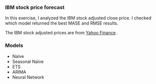###  IBM stock price forecast

In this exercise, I analyzed the IBM stock adjusted close price. I checked which model returned the best MASE and RMSE results.

The IBM stock adjusted prices are from <a href="https://finance.yahoo.com/quote/IBM/history/" target="_blank">Yahoo Finance</a> .

### Models
- Naïve
- Seasonal Naïve
- ETS
- ARIMA
- Neural Network
